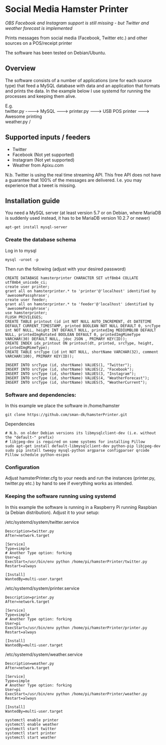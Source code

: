 # Social Media Hamster Printer
*OBS Facebook and Instagram support is still missing - but Twitter and weather forecast is implemented*

Prints messages from social media (Facebook, Twitter etc.) and other sources on a POS/receipt printer

The software has been tested on Debian/Ubuntu.

## Overview

The software consists of a number of applications (one for each source type) that feed a MySQL database with data and an application that formats and prints the data. In the example below I use systemd for running the processes and keeping them alive.

E.g.  
twitter.py ----> MySQL ---> printer.py  ---> USB POS printer ---> Awesome printing  
weather.py /

## Supported inputs / feeders
* Twitter
* Facebook (Not yet supported)
* Instagram (Not yet supported)
* Weather from Apixu.com

N.b. Twitter is using the real time streaming API. This free API does not have a guarantee that 100% of the messages are delivered. I.e. you may experience that a tweet is missing.

## Installation guide
You need a MySQL server (at least version 5.7 or on Debian, where MariaDB is suddenly used instead, it has to be MariaDB version 10.2.7 or newer)
```
apt-get install mysql-server
```

### Create the database schema
Log in to mysql  
```
mysql -uroot -p
```

Then run the following (adjust with your desired password)
```
CREATE DATABASE hamsterprinter CHARACTER SET utf8mb4 COLLATE utf8mb4_unicode_ci;
create user printer;
grant all on hamsterprinter.* to 'printer'@'localhost' identified by 'awesomePassphrase';
create user feeder;
grant all on hamsterprinter.* to 'feeder'@'localhost' identified by 'awesomePassphrase';
use hamsterprinter;
FLUSH PRIVILEGES;
CREATE TABLE printout (id int NOT NULL AUTO_INCREMENT, dt DATETIME DEFAULT CURRENT_TIMESTAMP, printed BOOLEAN NOT NULL DEFAULT 0, srcType int NOT NULL, height INT DEFAULT NULL, printedImg MEDIUMBLOB DEFAULT NULL, printedImgRotated BOOLEAN DEFAULT 0, printedImgMimeType VARCHAR(30) DEFAULT NULL, jdoc JSON , PRIMARY KEY(ID));
CREATE INDEX idx_printout ON printout(dt, printed, srcType, height, printedImgMimeType);
CREATE TABLE srcType (id int NOT NULL, shortName VARCHAR(32), comment VARCHAR(100), PRIMARY KEY(ID));
```

```
INSERT INTO srcType (id, shortName) VALUES(1, "Twitter");
INSERT INTO srcType (id, shortName) VALUES(2, "Facebook");
INSERT INTO srcType (id, shortName) VALUES(3, "Instagram");
INSERT INTO srcType (id, shortName) VALUES(4, "WeatherForecast");
INSERT INTO srcType (id, shortName) VALUES(5, "WeatherCurrent");
```

### Software and dependencies:
In this example we place the software in /home/hamster
```
git clone https://github.com/sman-dk/hamsterPrinter.git
```
Dependencies
```
# N.b. on older Debian versions its libmysqlclient-dev (i.e. without the "default-" prefix)
# libjpeg-dev is required on some systems for installing Pillow
sudo apt-get install default-libmysqlclient-dev python-pip libjpeg-dev
sudo pip install tweepy mysql-python argparse configparser qrcode Pillow schedule python-escpos
```

### Configuration ###
Adjust hamsterPrinter.cfg to your needs and run the instances (printer.py, twitter.py etc.) by hand to see if everything works as intended.

### Keeping the software running using systemd
In this example the software is running in a Raspberry Pi running Raspbian (a Debian distribution). Adjust it to your setup:

/etc/systemd/system/twitter.service
```[Unit]
Description=twitter.py
After=network.target

[Service]
Type=simple
# Another Type option: forking
User=pi
ExecStart=/usr/bin/env python /home/pi/hamsterPrinter/twitter.py
Restart=always

[Install]
WantedBy=multi-user.target
```

/etc/systemd/system/printer.service
```[Unit]
Description=printer.py
After=network.target

[Service]
Type=simple
# Another Type option: forking
User=pi
ExecStart=/usr/bin/env python /home/pi/hamsterPrinter/printer.py
Restart=always

[Install]
WantedBy=multi-user.target
```

/etc/systemd/system/weather.service
```[Unit]
Description=weather.py
After=network.target

[Service]
Type=simple
# Another Type option: forking
User=pi
ExecStart=/usr/bin/env python /home/pi/hamsterPrinter/weather.py
Restart=always

[Install]
WantedBy=multi-user.target
```

```systemctl enable twitter
systemctl enable printer
systemctl enable weather
systemctl start twitter
systemctl start printer
systemctl start weather
```
